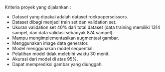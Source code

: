 Kriteria proyek yang dijalankan :
- Dataset yang dipakai adalah dataset rockpaperscissors.
- Dataset dibagi menjadi train set dan validation set.
- Ukuran validation set 40% dari total dataset (data training memiliki 1314 sampel, dan data validasi sebanyak 874 sampel).
- Mampu mengimplementasikan augmentasi gambar.
- Menggunakan image data generator.
- Model menggunakan model sequential.
- Pelatihan model tidak melebihi waktu 30 menit.
- Akurasi dari model di atas 95%.
- Dapat memprediksi gambar yang diunggah.
